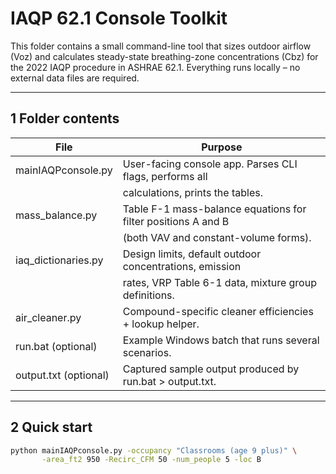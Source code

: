 # IAQP 62.1 Console Toolkit

This folder contains a small command-line tool that sizes outdoor airflow
(Voz) and calculates steady-state breathing-zone concentrations (Cbz) for
the 2022 IAQP procedure in ASHRAE 62.1.  Everything runs locally – no
external data files are required.

-----------------------------------------------------------------------
## 1  Folder contents

| File                     | Purpose                                                       |
|--------------------------|---------------------------------------------------------------|
| mainIAQPconsole.py       | User-facing console app.  Parses CLI flags, performs all      |
|                          | calculations, prints the tables.                              |
| mass_balance.py          | Table F-1 mass-balance equations for filter positions A and B |
|                          | (both VAV and constant-volume forms).                         |
| iaq_dictionaries.py      | Design limits, default outdoor concentrations, emission       |
|                          | rates, VRP Table 6-1 data, mixture group definitions.         |
| air_cleaner.py           | Compound-specific cleaner efficiencies + lookup helper.       |
| run.bat (optional)       | Example Windows batch that runs several scenarios.            |
| output.txt (optional)    | Captured sample output produced by run.bat > output.txt.      |

-----------------------------------------------------------------------
## 2  Quick start

```bash
python mainIAQPconsole.py -occupancy "Classrooms (age 9 plus)" \
       -area_ft2 950 -Recirc_CFM 50 -num_people 5 -loc B

